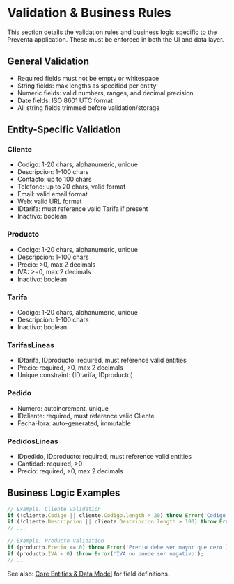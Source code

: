 # Validation & Business Rules

This section details the validation rules and business logic specific to the Preventa application. These must be enforced in both the UI and data layer.

## General Validation
- Required fields must not be empty or whitespace
- String fields: max lengths as specified per entity
- Numeric fields: valid numbers, ranges, and decimal precision
- Date fields: ISO 8601 UTC format
- All string fields trimmed before validation/storage

## Entity-Specific Validation

### Cliente
- Codigo: 1-20 chars, alphanumeric, unique
- Descripcion: 1-100 chars
- Contacto: up to 100 chars
- Telefono: up to 20 chars, valid format
- Email: valid email format
- Web: valid URL format
- IDtarifa: must reference valid Tarifa if present
- Inactivo: boolean

### Producto
- Codigo: 1-20 chars, alphanumeric, unique
- Descripcion: 1-100 chars
- Precio: >0, max 2 decimals
- IVA: >=0, max 2 decimals
- Inactivo: boolean

### Tarifa
- Codigo: 1-20 chars, alphanumeric, unique
- Descripcion: 1-100 chars
- Inactivo: boolean

### TarifasLineas
- IDtarifa, IDproducto: required, must reference valid entities
- Precio: required, >0, max 2 decimals
- Unique constraint: (IDtarifa, IDproducto)

### Pedido
- Numero: autoincrement, unique
- IDcliente: required, must reference valid Cliente
- FechaHora: auto-generated, immutable

### PedidosLineas
- IDpedido, IDproducto: required, must reference valid entities
- Cantidad: required, >0
- Precio: required, >0, max 2 decimals

## Business Logic Examples

```typescript
// Example: Cliente validation
if (!cliente.Codigo || cliente.Codigo.length > 20) throw Error('Codigo inválido');
if (!cliente.Descripcion || cliente.Descripcion.length > 100) throw Error('Descripcion inválida');
// ...

// Example: Producto validation
if (producto.Precio <= 0) throw Error('Precio debe ser mayor que cero');
if (producto.IVA < 0) throw Error('IVA no puede ser negativo');
// ...
```

See also: [Core Entities & Data Model](core-entities-data-model.md) for field definitions. 